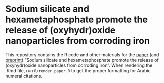 
<!-- README.md is generated from README.Rmd. Please edit that file -->

# Sodium silicate and hexametaphosphate promote the release of (oxyhydr)oxide nanoparticles from corroding iron

This repository contains the R code and other materials for the
[paper](https://doi.org/10.1039/D2VA00199C) (and
[preprint](https://doi.org/10.26434/chemrxiv-2022-rtzqm-v3)) “Sodium
silicate and hexametaphosphate promote the release of (oxyhydr)oxide
nanoparticles from corroding iron”. When rendering the .Rmd file, run
`R/render_paper.R` to get the proper formatting for Arabic numeral
citations.

